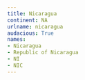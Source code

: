 ```yaml
---
title: Nicaragua
continent: NA
urlname: nicaragua
audacious: True
names:
- Nicaragua
- Republic of Nicaragua
- NI
- NIC
---
```

